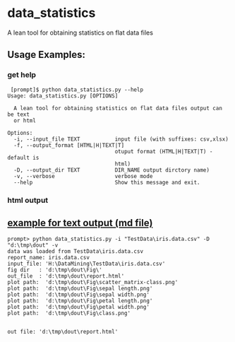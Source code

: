 # data_statistics
A lean tool for obtaining statistics on flat data files

## Usage Examples:
### get help
```
 [prompt]$ python data_statistics.py --help
Usage: data_statistics.py [OPTIONS]

  A lean tool for obtaining statistics on flat data files output can be text
  or html

Options:
  -i, --input_file TEXT           input file (with suffixes: csv,xlsx)
  -f, --output_format [HTML|H|TEXT|T]
                                  otuput format (HTML|H|TEXT|T) - default is
                                  html)
  -D, --output_dir TEXT           DIR_NAME output dirctory name)
  -v, --verbose                   verbose mode
  --help                          Show this message and exit.
```


### html output
## [example for text output (md file)](iris_dataset-example/report.md)
```
prompt> python data_statistics.py -i "TestData\iris.data.csv" -D "d:\tmp\dout" -v
data was loaded from TestData\iris.data.csv
report_name: iris.data.csv
input_file: 'H:\DataMining\TestData\iris.data.csv'
fig dir   : 'd:\tmp\dout\Fig\'
out_file  : 'd:\tmp\dout\report.html'
plot path:  'd:\tmp\dout\Fig\scatter_matrix-class.png'
plot path:  'd:\tmp\dout\Fig\sepal length.png'
plot path:  'd:\tmp\dout\Fig\sepal width.png'
plot path:  'd:\tmp\dout\Fig\petal length.png'
plot path:  'd:\tmp\dout\Fig\petal width.png'
plot path:  'd:\tmp\dout\Fig\class.png'


out file: 'd:\tmp\dout\report.html'
```




